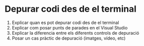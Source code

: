# Depurar codi des de el terminal

1. Explicar quan es pot depurar codi des de el terminal
2. Explicar com posar punts de parades en el Visual Studio
3. Explicar la diferencia entre els diferents controls de depuració 
4. Posar un cas pràctic de depuració \(imatges, vídeo, etc\)

